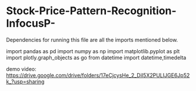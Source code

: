 # Stock-Price-Pattern-Recognition-InfocusP-

Dependencies for running this file are all the imports mentioned below.

import pandas as pd
import numpy as np 
import matplotlib.pyplot as plt
import plotly.graph_objects as go
from datetime import datetime,timedelta


demo video: https://drive.google.com/drive/folders/17eCjcysHe_2_DiI5X2PULIJGE6Jp52k_?usp=sharing
